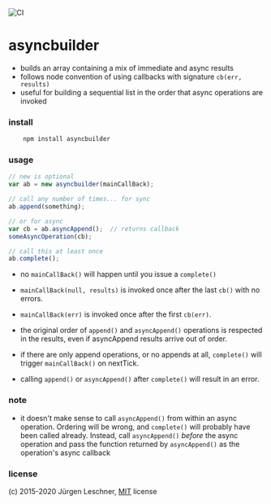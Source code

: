 ![CI](https://github.com/jldec/asyncbuilder/workflows/CI/badge.svg)

# asyncbuilder
- builds an array containing a mix of immediate and async results
- follows node convention of using callbacks with signature `cb(err, results)`
- useful for building a sequential list in the order that async operations
  are invoked

### install

```sh
    npm install asyncbuilder
```

### usage

```js
// new is optional
var ab = new asyncbuilder(mainCallBack);

// call any number of times... for sync
ab.append(something);

// or for async
var cb = ab.asyncAppend();  // returns callback
someAsyncOperation(cb);

// call this at least once
ab.complete();
```

- no `mainCallBack()` will happen until you issue a `complete()`

- `mainCallBack(null, results)` is invoked once after the last `cb()` with no errors.

- `mainCallBack(err)` is invoked once after the first `cb(err)`.

- the original order of `append()` and `asyncAppend()` operations is respected in the results,
even if asyncAppend results arrive out of order.

- if there are only append operations, or no appends at all, `complete()`
will trigger `mainCallBack()` on nextTick.

- calling `append()` or `asyncAppend()` after `complete()` will result in an error.

### note

-  it doesn't make sense to call `asyncAppend()` from within an async operation.
   Ordering will be wrong, and `complete()` will probably have been called already.
   Instead, call `asyncAppend()` *before* the async operation
   and pass the function returned by `asyncAppend()` as the operation's async callback

### license

(c) 2015-2020 Jürgen Leschner, [MIT](https://opensource.org/licenses/MIT) license
